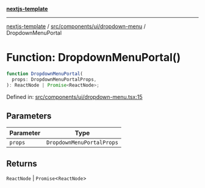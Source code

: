 [**nextjs-template**](../../../../../README.md)

---

[nextjs-template](../../../../../README.md) / [src/components/ui/dropdown-menu](../README.md) / DropdownMenuPortal

# Function: DropdownMenuPortal()

```ts
function DropdownMenuPortal(
  props: DropdownMenuPortalProps,
): ReactNode | Promise<ReactNode>;
```

Defined in: [src/components/ui/dropdown-menu.tsx:15](https://github.com/Its-Satyajit/nextjs-template/blob/main/src/components/ui/dropdown-menu.tsx#L15)

## Parameters

| Parameter | Type                      |
| --------- | ------------------------- |
| `props`   | `DropdownMenuPortalProps` |

## Returns

`ReactNode` \| `Promise`\<`ReactNode`\>
